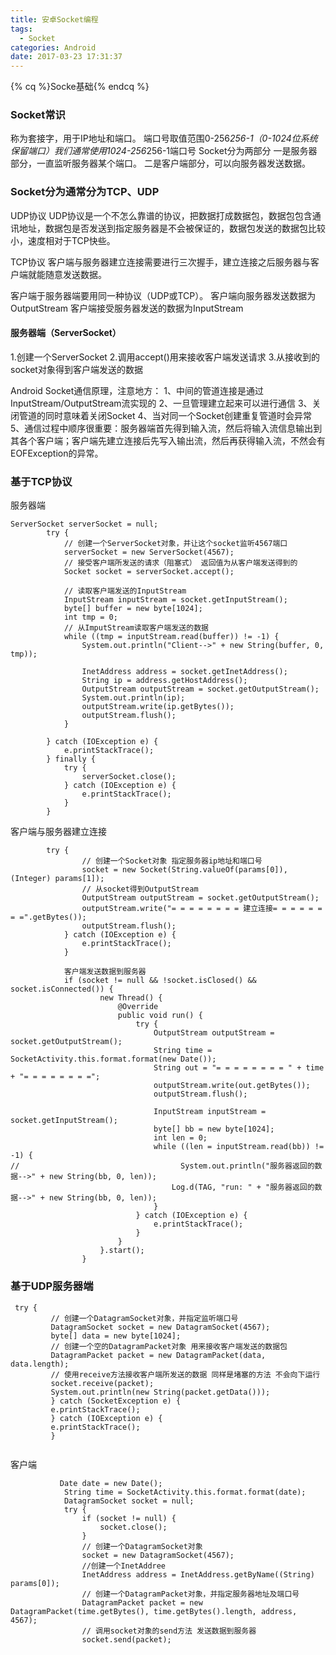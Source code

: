 ```yaml
---
title: 安卓Socket编程
tags:
  - Socket
categories: Android
date: 2017-03-23 17:31:37
---
```


{% cq %}Socke基础{% endcq %}

<!--more-->

### Socket常识
称为套接字，用于IP地址和端口。
端口号取值范围0-256*256-1（0-1024位系统保留端口）我们通常使用1024-256*256-1端口号
Socket分为两部分
一是服务器部分，一直监听服务器某个端口。
二是客户端部分，可以向服务器发送数据。

### Socket分为通常分为TCP、UDP
UDP协议
UDP协议是一个不怎么靠谱的协议，把数据打成数据包，数据包包含通讯地址，数据包是否发送到指定服务器是不会被保证的，数据包发送的数据包比较小，速度相对于TCP快些。

TCP协议
客户端与服务器建立连接需要进行三次握手，建立连接之后服务器与客户端就能随意发送数据。

客户端于服务器端要用同一种协议（UDP或TCP）。
客户端向服务器发送数据为OutputStream
客户端接受服务器发送的数据为InputStream

#### 服务器端（ServerSocket）
1.创建一个ServerSocket
2.调用accept()用来接收客户端发送请求
3.从接收到的socket对象得到客户端发送的数据

Android Socket通信原理，注意地方：
1、中间的管道连接是通过InputStream/OutputStream流实现的
2、一旦管理建立起来可以进行通信
3、关闭管道的同时意味着关闭Socket
4、当对同一个Socket创建重复管道时会异常
5、通信过程中顺序很重要：服务器端首先得到输入流，然后将输入流信息输出到其各个客户端；客户端先建立连接后先写入输出流，然后再获得输入流，不然会有EOFException的异常。

### 基于TCP协议
服务器端

```
ServerSocket serverSocket = null;
        try {
            // 创建一个ServerSocket对象，并让这个socket监听4567端口
            serverSocket = new ServerSocket(4567);
            // 接受客户端所发送的请求（阻塞式） 返回值为从客户端发送得到的
            Socket socket = serverSocket.accept();          
            
            // 读取客户端发送的InputStream
            InputStream inputStream = socket.getInputStream();
            byte[] buffer = new byte[1024];
            int tmp = 0;
            // 从ImputStream读取客户端发送的数据
            while ((tmp = inputStream.read(buffer)) != -1) {
                System.out.println("Client-->" + new String(buffer, 0, tmp));
                
                InetAddress address = socket.getInetAddress();
                String ip = address.getHostAddress();
                OutputStream outputStream = socket.getOutputStream();
                System.out.println(ip);
                outputStream.write(ip.getBytes());
                outputStream.flush();   
            }
            
        } catch (IOException e) {
            e.printStackTrace();
        } finally {
            try {
                serverSocket.close();
            } catch (IOException e) {
                e.printStackTrace();
            }
        }
```

客户端与服务器建立连接

```
        try {
                // 创建一个Socket对象 指定服务器ip地址和端口号
                socket = new Socket(String.valueOf(params[0]), (Integer) params[1]);
                // 从socket得到OutputStream
                OutputStream outputStream = socket.getOutputStream();
                outputStream.write("= = = = = = = = 建立连接= = = = = = = =".getBytes());
                outputStream.flush();
            } catch (IOException e) {
                e.printStackTrace();
            }

            客户端发送数据到服务器
            if (socket != null && !socket.isClosed() && socket.isConnected()) {
                    new Thread() {
                        @Override
                        public void run() {
                            try {
                                OutputStream outputStream = socket.getOutputStream();
                                String time = SocketActivity.this.format.format(new Date());
                                String out = "= = = = = = = = " + time + "= = = = = = = =";
                                outputStream.write(out.getBytes());
                                outputStream.flush();

                                InputStream inputStream = socket.getInputStream();
                                byte[] bb = new byte[1024];
                                int len = 0;
                                while ((len = inputStream.read(bb)) != -1) {
//                                    System.out.println("服务器返回的数据-->" + new String(bb, 0, len));
                                    Log.d(TAG, "run: " + "服务器返回的数据-->" + new String(bb, 0, len));
                                }
                            } catch (IOException e) {
                                e.printStackTrace();
                            }
                        }
                    }.start();
                }

```

### 基于UDP服务器端

```
 try {
         // 创建一个DatagramSocket对象，并指定监听端口号
         DatagramSocket socket = new DatagramSocket(4567);
         byte[] data = new byte[1024];
         // 创建一个空的DatagramPacket对象 用来接收客户端发送的数据包
         DatagramPacket packet = new DatagramPacket(data, data.length);
         // 使用receive方法接收客户端所发送的数据 同样是堵塞的方法 不会向下运行
         socket.receive(packet);
         System.out.println(new String(packet.getData()));
         } catch (SocketException e) {
         e.printStackTrace();
         } catch (IOException e) {
         e.printStackTrace();
         }


```


客户端

```
           Date date = new Date();
            String time = SocketActivity.this.format.format(date);
            DatagramSocket socket = null;
            try {
                if (socket != null) {
                    socket.close();
                }
                // 创建一个DatagramSocket对象
                socket = new DatagramSocket(4567);
                //创建一个InetAddree
                InetAddress address = InetAddress.getByName((String) params[0]);
                // 创建一个DatagramPacket对象，并指定服务器地址及端口号
                DatagramPacket packet = new DatagramPacket(time.getBytes(), time.getBytes().length, address, 4567);
                // 调用socket对象的send方法 发送数据到服务器
                socket.send(packet);
```